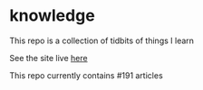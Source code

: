 # knowledge

This repo is a collection of tidbits of things I learn

See the site live [here](https://mark1626.github.io/knowledge/)

This repo currently contains #191 articles

